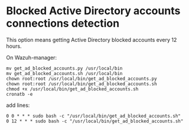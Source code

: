# Blocked Active Directory accounts connections detection
This option means getting Active Directory blocked accounts every 12 hours.

On Wazuh-manager:
```
mv get_ad_blocked_accounts.py /usr/local/bin
mv get_ad_blocked_accounts.sh /usr/local/bin
chown root:root /usr/local/bin/get_ad_blocked_accounts.py
chown root:root /usr/local/bin/get_ad_blocked_accounts.sh
chmod +x /usr/local/bin/get_ad_blocked_accounts.sh
cronatb -e
```
add lines:
```
0 0 * * * sudo bash -c "/usr/local/bin/get_ad_blocked_accounts.sh"
0 12 * * * sudo bash -c "/usr/local/bin/get_ad_blocked_accounts.sh"
```
